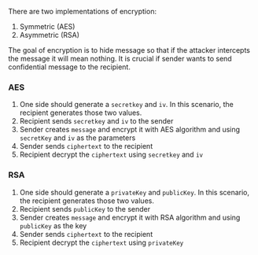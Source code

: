 There are two implementations of encryption:
1. Symmetric (AES)
2. Asymmetric (RSA)

The goal of encryption is to hide message so that if the attacker intercepts the message it will mean nothing. It is crucial if sender wants to send confidential message to the recipient.

### AES

1. One side should generate a ```secretkey``` and ```iv```. In this scenario, the recipient generates those two values.
2. Recipient sends ```secretkey``` and ```iv``` to the sender
3. Sender creates ```message``` and encrypt it with AES algorithm and using ```secretKey``` and ```iv``` as the parameters
4. Sender sends ```ciphertext``` to the recipient
5. Recipient decrypt the ```ciphertext``` using ```secretkey``` and ```iv```

### RSA

1. One side should generate a ```privateKey``` and ```publicKey```. In this scenario, the recipient generates those two values.
2. Recipient sends ```publicKey``` to the sender
3. Sender creates ```message``` and encrypt it with RSA algorithm and using ```publicKey``` as the key
4. Sender sends ```ciphertext``` to the recipient
5. Recipient decrypt the ```ciphertext``` using ```privateKey```
